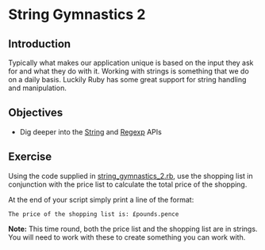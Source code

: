 # String Gymnastics 2


## Introduction

Typically what makes our application unique is based on the input they ask for and what they do with it. Working with strings is something that we do on a daily basis. Luckily Ruby has some great support for string handling and manipulation.


## Objectives

- Dig deeper into the [String](http://ruby-doc.org/core-2.1.6/String.html) and [Regexp](http://ruby-doc.org/core-2.1.6/Regexp.html) APIs


## Exercise

Using the code supplied in [string_gymnastics_2.rb](./string_gymnastics_2.rb), use the shopping list in conjunction with the price list to calculate the total price of the shopping.

At the end of your script simply print a line of the format:

```
The price of the shopping list is: £pounds.pence
```

**Note:** This time round, both the price list and the shopping list are in strings. You will need to work with these to create something you can work with.
